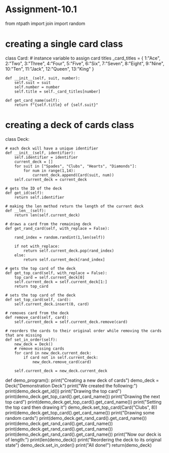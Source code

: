 # Assignment-10.1

from ntpath import join
import random

# creating a single card class
class Card:
    # instance variable to assign card titles
    _card_titles = {
        1:"Ace",
        2:"Two",
        3:"Three",
        4:"Four",
        5:"Five",
        6:"Six",
        7:"Seven",
        8:"Eight",
        9:"Nine",
        10:"Ten",
        11:"Jack",
        12:"Queen",
        13:"King"
    }

    def __init__(self, suit, number):
        self.suit = suit
        self.number = number
        self.title = self._card_titles[number]
    
    def get_card_name(self):
        return f"{self.title} of {self.suit}"


# creating a deck of cards class
class Deck:

    # each deck will have a unique identifier
    def __init__(self, identifier):
        self.identifier = identifier
        current_deck = []
        for suit in ["Spades", "Clubs", "Hearts", "Diamonds"]:
            for num in range(1,14):
                current_deck.append(Card(suit, num))
        self.current_deck = current_deck

    # gets the ID of the deck
    def get_id(self):
        return self.identifier

    # making the len method return the length of the current deck
    def __len__(self):
        return len(self.current_deck)

    # draws a card from the remaining deck
    def get_rand_card(self, with_replace = False):

        rand_index = random.randint(1,len(self))

        if not with_replace:
            return self.current_deck.pop(rand_index)
        else:
            return self.current_deck[rand_index]
            
    # gets the top card of the deck
    def get_top_card(self, with_replace = False):
        top_card = self.current_deck[0]
        self.current_deck = self.current_deck[1:]
        return top_card

    # sets the top card of the deck
    def set_top_card(self, card):
        self.current_deck.insert(0, card)
    
    # removes card from the deck
    def remove_card(self, card):
        self.current_deck = self.current_deck.remove(card)

    # reorders the cards to their original order while removing the cards that are missing
    def set_in_order(self):
        new_deck = Deck()
        # remove missing cards
        for card in new_deck.current_deck:
            if card not in self.current_deck:
                new_deck.remove_card(card)

        self.current_deck = new_deck.current_deck


    
def demo_program():
    print("Creating a new deck of cards")
    demo_deck = Deck("Demonstration Deck")
    print("We created the following:")
    print(demo_deck.get_id())
    print("Drawing the top card")
    print(demo_deck.get_top_card().get_card_name())
    print("Drawing the next top card")
    print(demo_deck.get_top_card().get_card_name())
    print("Setting the top card then drawing it")
    demo_deck.set_top_card(Card("Clubs", 8))
    print(demo_deck.get_top_card().get_card_name())
    print("Drawing some random cards")
    print(demo_deck.get_rand_card().get_card_name())
    print(demo_deck.get_rand_card().get_card_name())
    print(demo_deck.get_rand_card().get_card_name())
    print(demo_deck.get_rand_card().get_card_name())
    print("Now our deck is of length:")
    print(len(demo_deck))
    print("Reordering the deck to its original state")
    demo_deck.set_in_order()
    print("All done!")
    return(demo_deck)

